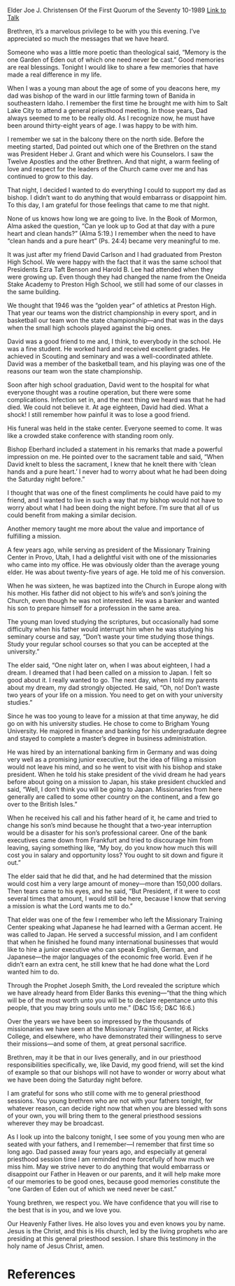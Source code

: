 Elder Joe J. Christensen
Of the First Quorum of the Seventy
10-1989
[Link to Talk](https://www.churchofjesuschrist.org/study/general-conference/1989/10/good-memories-are-real-blessings?lang=eng)

Brethren, it’s a marvelous privilege to be with you this evening. I’ve appreciated so much the messages that we have heard.

Someone who was a little more poetic than theological said, “Memory is the one Garden of Eden out of which one need never be cast.” Good memories are real blessings. Tonight I would like to share a few memories that have made a real difference in my life.

When I was a young man about the age of some of you deacons here, my dad was bishop of the ward in our little farming town of Banida in southeastern Idaho. I remember the first time he brought me with him to Salt Lake City to attend a general priesthood meeting. In those years, Dad always seemed to me to be really old. As I recognize now, he must have been around thirty-eight years of age. I was happy to be with him.

I remember we sat in the balcony there on the north side. Before the meeting started, Dad pointed out which one of the Brethren on the stand was President Heber J. Grant and which were his Counselors. I saw the Twelve Apostles and the other Brethren. And that night, a warm feeling of love and respect for the leaders of the Church came over me and has continued to grow to this day.

That night, I decided I wanted to do everything I could to support my dad as bishop. I didn’t want to do anything that would embarrass or disappoint him. To this day, I am grateful for those feelings that came to me that night.

None of us knows how long we are going to live. In the Book of Mormon, Alma asked the question, “Can ye look up to God at that day with a pure heart and clean hands?” (Alma 5:19.) I remember when the need to have “clean hands and a pure heart” (Ps. 24:4) became very meaningful to me.

It was just after my friend David Carlson and I had graduated from Preston High School. We were happy with the fact that it was the same school that Presidents Ezra Taft Benson and Harold B. Lee had attended when they were growing up. Even though they had changed the name from the Oneida Stake Academy to Preston High School, we still had some of our classes in the same building.

We thought that 1946 was the “golden year” of athletics at Preston High. That year our teams won the district championship in every sport, and in basketball our team won the state championship—and that was in the days when the small high schools played against the big ones.

David was a good friend to me and, I think, to everybody in the school. He was a fine student. He worked hard and received excellent grades. He achieved in Scouting and seminary and was a well-coordinated athlete. David was a member of the basketball team, and his playing was one of the reasons our team won the state championship.

Soon after high school graduation, David went to the hospital for what everyone thought was a routine operation, but there were some complications. Infection set in, and the next thing we heard was that he had died. We could not believe it. At age eighteen, David had died. What a shock! I still remember how painful it was to lose a good friend.

His funeral was held in the stake center. Everyone seemed to come. It was like a crowded stake conference with standing room only.

Bishop Eberhard included a statement in his remarks that made a powerful impression on me. He pointed over to the sacrament table and said, “When David knelt to bless the sacrament, I knew that he knelt there with ‘clean hands and a pure heart.’ I never had to worry about what he had been doing the Saturday night before.”

I thought that was one of the finest compliments he could have paid to my friend, and I wanted to live in such a way that my bishop would not have to worry about what I had been doing the night before. I’m sure that all of us could benefit from making a similar decision.

Another memory taught me more about the value and importance of fulfilling a mission.

A few years ago, while serving as president of the Missionary Training Center in Provo, Utah, I had a delightful visit with one of the missionaries who came into my office. He was obviously older than the average young elder. He was about twenty-five years of age. He told me of his conversion.

When he was sixteen, he was baptized into the Church in Europe along with his mother. His father did not object to his wife’s and son’s joining the Church, even though he was not interested. He was a banker and wanted his son to prepare himself for a profession in the same area.

The young man loved studying the scriptures, but occasionally had some difficulty when his father would interrupt him when he was studying his seminary course and say, “Don’t waste your time studying those things. Study your regular school courses so that you can be accepted at the university.”

The elder said, “One night later on, when I was about eighteen, I had a dream. I dreamed that I had been called on a mission to Japan. I felt so good about it. I really wanted to go. The next day, when I told my parents about my dream, my dad strongly objected. He said, “Oh, no! Don’t waste two years of your life on a mission. You need to get on with your university studies.”

Since he was too young to leave for a mission at that time anyway, he did go on with his university studies. He chose to come to Brigham Young University. He majored in finance and banking for his undergraduate degree and stayed to complete a master’s degree in business administration.

He was hired by an international banking firm in Germany and was doing very well as a promising junior executive, but the idea of filling a mission would not leave his mind, and so he went to visit with his bishop and stake president. When he told his stake president of the vivid dream he had years before about going on a mission to Japan, his stake president chuckled and said, “Well, I don’t think you will be going to Japan. Missionaries from here generally are called to some other country on the continent, and a few go over to the British Isles.”

When he received his call and his father heard of it, he came and tried to change his son’s mind because he thought that a two-year interruption would be a disaster for his son’s professional career. One of the bank executives came down from Frankfurt and tried to discourage him from leaving, saying something like, “My boy, do you know how much this will cost you in salary and opportunity loss? You ought to sit down and figure it out.”

The elder said that he did that, and he had determined that the mission would cost him a very large amount of money—more than 150,000 dollars. Then tears came to his eyes, and he said, “But President, if it were to cost several times that amount, I would still be here, because I know that serving a mission is what the Lord wants me to do.”

That elder was one of the few I remember who left the Missionary Training Center speaking what Japanese he had learned with a German accent. He was called to Japan. He served a successful mission, and I am confident that when he finished he found many international businesses that would like to hire a junior executive who can speak English, German, and Japanese—the major languages of the economic free world. Even if he didn’t earn an extra cent, he still knew that he had done what the Lord wanted him to do.

Through the Prophet Joseph Smith, the Lord revealed the scripture which we have already heard from Elder Banks this evening—“that the thing which will be of the most worth unto you will be to declare repentance unto this people, that you may bring souls unto me.” (D&C 15:6; D&C 16:6.)

Over the years we have been so impressed by the thousands of missionaries we have seen at the Missionary Training Center, at Ricks College, and elsewhere, who have demonstrated their willingness to serve their missions—and some of them, at great personal sacrifice.

Brethren, may it be that in our lives generally, and in our priesthood responsibilities specifically, we, like David, my good friend, will set the kind of example so that our bishops will not have to wonder or worry about what we have been doing the Saturday night before.

I am grateful for sons who still come with me to general priesthood sessions. You young brethren who are not with your fathers tonight, for whatever reason, can decide right now that when you are blessed with sons of your own, you will bring them to the general priesthood sessions wherever they may be broadcast.

As I look up into the balcony tonight, I see some of you young men who are seated with your fathers, and I remember—I remember that first time so long ago. Dad passed away four years ago, and especially at general priesthood session time I am reminded more forcefully of how much we miss him. May we strive never to do anything that would embarrass or disappoint our Father in Heaven or our parents, and it will help make more of our memories to be good ones, because good memories constitute the “one Garden of Eden out of which we need never be cast.”

Young brethren, we respect you. We have confidence that you will rise to the best that is in you, and we love you.

Our Heavenly Father lives. He also loves you and even knows you by name. Jesus is the Christ, and this is His church, led by the living prophets who are presiding at this general priesthood session. I share this testimony in the holy name of Jesus Christ, amen.

# References
